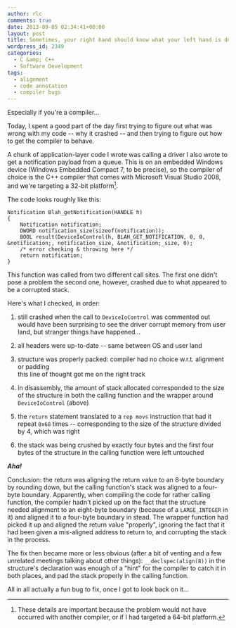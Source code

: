 ```yaml
---
author: rlc
comments: true
date: 2013-09-05 02:34:41+00:00
layout: post
title: Sometimes, your right hand should know what your left hand is doing
wordpress_id: 2349
categories:
  - C &amp; C++
  - Software Development
tags:
  - alignment
  - code annotation
  - compiler bugs
---
```


Especially if you're a compiler...

<!--more-->

Today, I spent a good part of the day first trying to figure out what was wrong with my code -- why it crashed -- and then trying to figure out how to get the compiler to behave.

A chunk of application-layer code I wrote was calling a driver I also wrote to get a notification payload from a queue. This is on an embedded Windows device (Windows Embedded Compact 7, to be precise), so the compiler of choice is the C++ compiler that comes with Microsoft Visual Studio 2008, and we're targeting a 32-bit platform[^1].

[^1]: These details are important because the problem would not have occurred with another compiler, or if I had targeted a 64-bit platform.

The code looks roughly like this:

    Notification Blah_getNotification(HANDLE h)
    {
        Notification notification;
        DWORD notification_size(sizeof(notification));
        BOOL result(DeviceIoControl(h, BLAH_GET_NOTIFICATION, 0, 0, &notification;, notification_size, &notification;_size, 0);
        /* error checking & throwing here */
        return notification;
    }

This function was called from two different call sites. The first one didn't pose a problem the second one, however, crashed due to what appeared to be a corrupted stack.

Here's what I checked, in order:

1. still crashed when the call to `DeviceIoControl` was commented out  
   would have been surprising to see the driver corrupt memory from user land, but stranger things have happened...

2. all headers were up-to-date -- same between OS and user land

3. structure was properly packed: compiler had no choice w.r.t. alignment or padding  
   this line of thought got me on the right track

4. in disassembly, the amount of stack allocated corresponded to the size of the structure in both the calling function and the wrapper around `DeviceIoControl` (above)

5. the `return` statement translated to a `rep movs` instruction that had it repeat `0x68` times -- corresponding to the size of the structure divided by 4, which was right

6. the stack was being crushed by exactly four bytes and the first four bytes of the structure in the calling function were left untouched

**_Aha!_**

Conclusion: the return was aligning the return value to an 8-byte boundary by rounding down, but the calling function's stack was aligned to a four-byte boundary. Apparently, when compiling the code for rather calling function, the compiler hadn't picked up on the fact that the structure needed alignment to an eight-byte boundary (because of a `LARGE_INTEGER` in it) and aligned it to a four-byte boundary in stead. The wrapper function had picked it up and aligned the return value "properly", ignoring the fact that it had been given a mis-aligned address to return to, and corrupting the stack in the process.

The fix then became more or less obvious (after a bit of venting and a few unrelated meetings talking about other things): `__declspec(align(8))` in the structure's declaration was enough of a "hint" for the compiler to catch it in both places, and pad the stack properly in the calling function.

All in all actually a fun bug to fix, once I got to look back on it...
